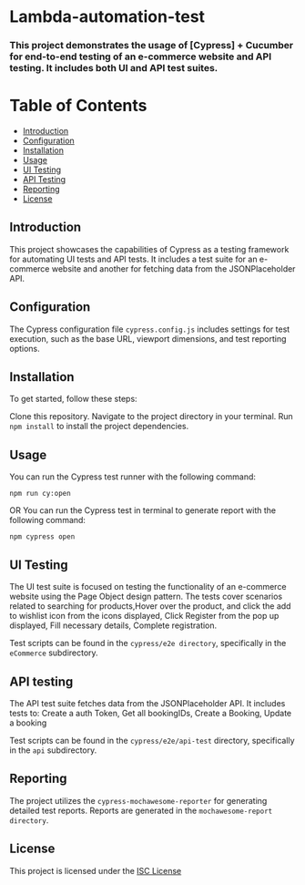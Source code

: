 # Lambda-automation-test


### This project demonstrates the usage of [Cypress] + Cucumber for end-to-end testing of an e-commerce website and API testing. It includes both UI and API test suites.

# Table of Contents
- [Introduction](#introduction)
- [Configuration](#configuration)
- [Installation](#installation)
- [Usage](#usage)
- [UI Testing](#ui-testing)
- [API Testing](#api-testing)
- [Reporting](#reporting)
- [License](#license)

## Introduction
This project showcases the capabilities of Cypress as a testing framework for automating UI tests and API tests. It includes a test suite for an e-commerce website and another for fetching data from the JSONPlaceholder API.

## Configuration
The Cypress configuration file `cypress.config.js` includes settings for test execution, such as the base URL, viewport dimensions, and test reporting options.

## Installation
To get started, follow these steps:

Clone this repository.
Navigate to the project directory in your terminal.
Run `npm install` to install the project dependencies.

## Usage
You can run the Cypress test runner with the following command:

```npm run cy:open```

OR You can run the Cypress test in terminal to generate report with the following command:

```npm cypress open```

## UI Testing
The UI test suite is focused on testing the functionality of an e-commerce website using the Page Object design pattern. The tests cover scenarios related to searching for products,Hover over the product, and click the add to wishlist icon from the icons
displayed, Click Register from the pop up displayed, Fill necessary details, Complete registration.

Test scripts can be found in the `cypress/e2e directory`, specifically in the `eCommerce` subdirectory.

## API testing
The API test suite fetches data from the JSONPlaceholder API. It includes tests to: Create a auth Token, Get all bookingIDs, Create a Booking, Update a booking

Test scripts can be found in the `cypress/e2e/api-test` directory, specifically in the `api` subdirectory.

## Reporting
The project utilizes the `cypress-mochawesome-reporter` for generating detailed test reports. Reports are generated in the `mochawesome-report directory`.

## License
This project is licensed under the [ISC License](https://github.com/oluwabuddy/lamba-automation-test/blob/main/LICENSE)
